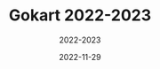 ---
title: Gokart 2022-2023
date: 2022-11-29
subtitle: 2022-2023
link: https://msmcs-robotics.github.io
image: https://msmcs-robotics.github.io
---